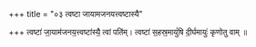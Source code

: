 +++
title = "०३ त्वष्टा जायामजनयत्त्वष्टास्यै"

+++
त्वष्टा॑ जा॒याम॑जनय॒त्त्वष्टा॑स्यै॒ त्वां पति॑म्। त्वष्टा॑ स॒हस्र॒मायुं॑षि दी॒र्घमायुः॑ कृणोतु वाम् ॥